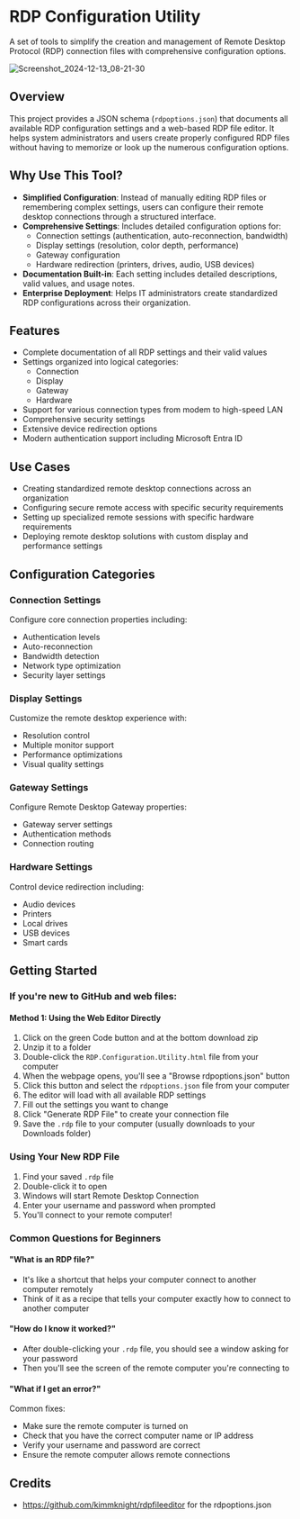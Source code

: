 # RDP Configuration Utility

A set of tools to simplify the creation and management of Remote Desktop Protocol (RDP) connection files with comprehensive configuration options.

![Screenshot_2024-12-13_08-21-30](https://github.com/user-attachments/assets/013a4435-bc0a-4e19-ace4-d6c70a6446ec)


## Overview

This project provides a JSON schema (`rdpoptions.json`) that documents all available RDP configuration settings and a web-based RDP file editor. It helps system administrators and users create properly configured RDP files without having to memorize or look up the numerous configuration options.

## Why Use This Tool?

- **Simplified Configuration**: Instead of manually editing RDP files or remembering complex settings, users can configure their remote desktop connections through a structured interface.
- **Comprehensive Settings**: Includes detailed configuration options for:
  - Connection settings (authentication, auto-reconnection, bandwidth)
  - Display settings (resolution, color depth, performance)
  - Gateway configuration
  - Hardware redirection (printers, drives, audio, USB devices)
- **Documentation Built-in**: Each setting includes detailed descriptions, valid values, and usage notes.
- **Enterprise Deployment**: Helps IT administrators create standardized RDP configurations across their organization.

## Features

- Complete documentation of all RDP settings and their valid values
- Settings organized into logical categories:
  - Connection
  - Display
  - Gateway
  - Hardware
- Support for various connection types from modem to high-speed LAN
- Comprehensive security settings
- Extensive device redirection options
- Modern authentication support including Microsoft Entra ID

## Use Cases

- Creating standardized remote desktop connections across an organization
- Configuring secure remote access with specific security requirements
- Setting up specialized remote sessions with specific hardware requirements
- Deploying remote desktop solutions with custom display and performance settings

## Configuration Categories

### Connection Settings
Configure core connection properties including:
- Authentication levels
- Auto-reconnection
- Bandwidth detection
- Network type optimization
- Security layer settings

### Display Settings
Customize the remote desktop experience with:
- Resolution control
- Multiple monitor support
- Performance optimizations
- Visual quality settings

### Gateway Settings
Configure Remote Desktop Gateway properties:
- Gateway server settings
- Authentication methods
- Connection routing

### Hardware Settings
Control device redirection including:
- Audio devices
- Printers
- Local drives
- USB devices
- Smart cards

## Getting Started

### If you're new to GitHub and web files:

#### Method 1: Using the Web Editor Directly
1. Click on the green Code button and at the bottom download zip
2. Unzip it to a folder
3. Double-click the `RDP.Configuration.Utility.html` file from your computer
4. When the webpage opens, you'll see a "Browse rdpoptions.json" button
5. Click this button and select the `rdpoptions.json` file from your computer
6. The editor will load with all available RDP settings
7. Fill out the settings you want to change
8. Click "Generate RDP File" to create your connection file
9. Save the `.rdp` file to your computer (usually downloads to your Downloads folder)


### Using Your New RDP File
1. Find your saved `.rdp` file
2. Double-click it to open
3. Windows will start Remote Desktop Connection
4. Enter your username and password when prompted
5. You'll connect to your remote computer!

### Common Questions for Beginners

#### "What is an RDP file?"
- It's like a shortcut that helps your computer connect to another computer remotely
- Think of it as a recipe that tells your computer exactly how to connect to another computer


#### "How do I know it worked?"
- After double-clicking your `.rdp` file, you should see a window asking for your password
- Then you'll see the screen of the remote computer you're connecting to

#### "What if I get an error?"
Common fixes:
- Make sure the remote computer is turned on
- Check that you have the correct computer name or IP address
- Verify your username and password are correct
- Ensure the remote computer allows remote connections


## Credits
- https://github.com/kimmknight/rdpfileeditor for the rdpoptions.json

